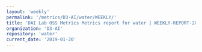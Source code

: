 ```yaml
---
layout: 'weekly'
permalink: '/metrics/D3-AI/water/WEEKLY/'
title: 'DAI Lab OSS Metrics Metrics report for water | WEEKLY-REPORT-2019-01-20'
organization: 'D3-AI'
repository: 'water'
current_date: '2019-01-20'
---
```

